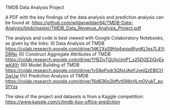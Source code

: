 TMDB Data Analysis Project

A PDF with the key findings of the data analysis and prediction analysis
can be found at:
https://github.com/wildanwildan94/TMDB-Data-Analysis/blob/master/TMDB_Data_Revenue_Analysis_Project.pdf

The analysis and code is best viewed with Google Colaboratory Notebooks, as
given by the links:
(I) Data Analysis of TMDB
https://colab.research.google.com/drive/1dKZXsS9Hq4qrpq8IynKL1qs7L4YiDRNo
(II) Construct Aggregate Attributes of TMDB
https://colab.research.google.com/drive/1YBZivTQUIyUmP1_s25DGE2iQyExwKAYr
(III) Model Building of TMDB
https://colab.research.google.com/drive/1vS8pPxdr3QfpUAeYJvejQzE8ICt12wUw
(IV) Prediction Analysis of TMDB
https://colab.research.google.com/drive/16d636o2bffvt5IMvHLm0VubT_euSfYzs

The idea of the project and datasets is from a Kaggle competition:
https://www.kaggle.com/c/tmdb-box-office-prediction

